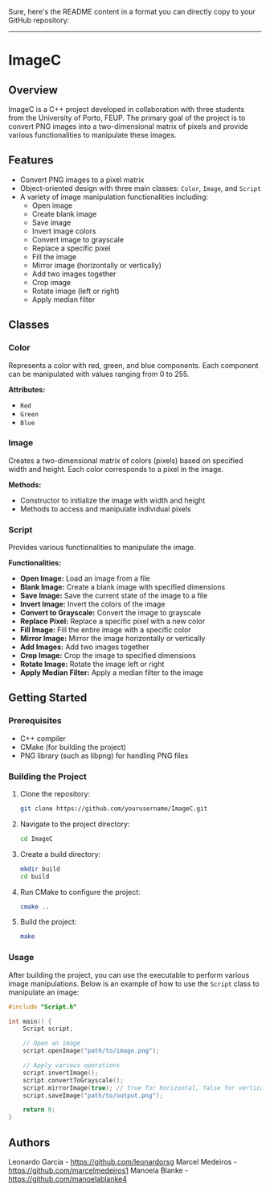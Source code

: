 Sure, here's the README content in a format you can directly copy to your GitHub repository:

---

# ImageC

## Overview

ImageC is a C++ project developed in collaboration with three students from the University of Porto, FEUP. The primary goal of the project is to convert PNG images into a two-dimensional matrix of pixels and provide various functionalities to manipulate these images.

## Features

- Convert PNG images to a pixel matrix
- Object-oriented design with three main classes: `Color`, `Image`, and `Script`
- A variety of image manipulation functionalities including:
  - Open image
  - Create blank image
  - Save image
  - Invert image colors
  - Convert image to grayscale
  - Replace a specific pixel
  - Fill the image
  - Mirror image (horizontally or vertically)
  - Add two images together
  - Crop image
  - Rotate image (left or right)
  - Apply median filter

## Classes

### Color

Represents a color with red, green, and blue components. Each component can be manipulated with values ranging from 0 to 255.

**Attributes:**
- `Red`
- `Green`
- `Blue`

### Image

Creates a two-dimensional matrix of colors (pixels) based on specified width and height. Each color corresponds to a pixel in the image.

**Methods:**
- Constructor to initialize the image with width and height
- Methods to access and manipulate individual pixels

### Script

Provides various functionalities to manipulate the image.

**Functionalities:**
- **Open Image:** Load an image from a file
- **Blank Image:** Create a blank image with specified dimensions
- **Save Image:** Save the current state of the image to a file
- **Invert Image:** Invert the colors of the image
- **Convert to Grayscale:** Convert the image to grayscale
- **Replace Pixel:** Replace a specific pixel with a new color
- **Fill Image:** Fill the entire image with a specific color
- **Mirror Image:** Mirror the image horizontally or vertically
- **Add Images:** Add two images together
- **Crop Image:** Crop the image to specified dimensions
- **Rotate Image:** Rotate the image left or right
- **Apply Median Filter:** Apply a median filter to the image

## Getting Started

### Prerequisites

- C++ compiler
- CMake (for building the project)
- PNG library (such as libpng) for handling PNG files

### Building the Project

1. Clone the repository:
   ```sh
   git clone https://github.com/yourusername/ImageC.git
   ```
2. Navigate to the project directory:
   ```sh
   cd ImageC
   ```
3. Create a build directory:
   ```sh
   mkdir build
   cd build
   ```
4. Run CMake to configure the project:
   ```sh
   cmake ..
   ```
5. Build the project:
   ```sh
   make
   ```

### Usage

After building the project, you can use the executable to perform various image manipulations. Below is an example of how to use the `Script` class to manipulate an image:

```cpp
#include "Script.h"

int main() {
    Script script;

    // Open an image
    script.openImage("path/to/image.png");

    // Apply various operations
    script.invertImage();
    script.convertToGrayscale();
    script.mirrorImage(true); // true for horizontal, false for vertical
    script.saveImage("path/to/output.png");

    return 0;
}
```

## Authors
Leonardo Garcia - https://github.com/leonardorsg
Marcel Medeiros - https://github.com/marcelmedeiros1
Manoela Blanke - https://github.com/manoelablanke4

